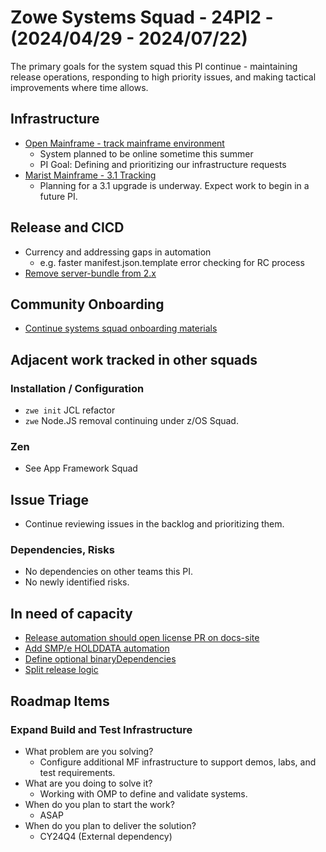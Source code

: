 # Zowe Systems Squad - 24PI2 - (2024/04/29 - 2024/07/22)

The primary goals for the system squad this PI continue - maintaining release operations, responding to high priority issues, and making tactical improvements where time allows.

## Infrastructure
- [Open Mainframe - track mainframe environment](https://github.com/zowe/zowe-install-packaging/issues/3241)
    * System planned to be online sometime this summer
    * PI Goal: Defining and prioritizing our infrastructure requests
- [Marist Mainframe - 3.1 Tracking](https://github.com/zowe/zowe-install-packaging/issues/3810)
    * Planning for a 3.1 upgrade is underway. Expect work to begin in a future PI.

## Release and CICD
- Currency and addressing gaps in automation
  - e.g. faster manifest.json.template error checking for RC process
- [Remove server-bundle from 2.x](https://github.com/zowe/zowe-install-packaging/issues/3473)

## Community Onboarding
- [Continue systems squad onboarding materials](https://github.com/zowe/zowe-install-packaging/issues/3234)

## Adjacent work tracked in other squads

### Installation / Configuration
- `zwe init` JCL refactor
- `zwe` Node.JS removal continuing under z/OS Squad.

### Zen
- See App Framework Squad

## Issue Triage
- Continue reviewing issues in the backlog and prioritizing them.

### Dependencies, Risks
- No dependencies on other teams this PI. 
- No newly identified risks.


## In need of capacity
- [Release automation should open license PR on docs-site](https://github.com/zowe/zowe-install-packaging/issues/716)
- [Add SMP/e HOLDDATA automation](https://github.com/zowe/zowe-install-packaging/issues/3119)
- [Define optional binaryDependencies](https://github.com/zowe/zowe-install-packaging/issues/2940)
- [Split release logic](https://github.com/zowe/zowe-install-packaging/issues/3285)

## Roadmap Items

### Expand Build and Test Infrastructure
- What problem are you solving? 
  * Configure additional MF infrastructure to support demos, labs, and test requirements.
- What are you doing to solve it?
  * Working with OMP to define and validate systems.
- When do you plan to start the work? 
  * ASAP
- When do you plan to deliver the solution? 
  * CY24Q4  (External dependency)
